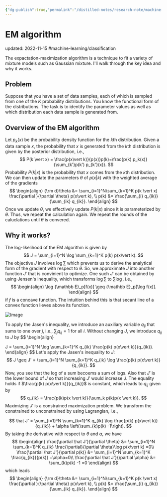 ```yaml
---
{"dg-publish":true,"permalink":"/distilled-notes/research-note/machine-learning/em-algorithm/","dgHomeLink":true,"dgPassFrontmatter":false}
---
```



# EM algorithm
updated: 2022-11-15
#machine-learning/classification


The expactation-maximization algorithm is a technique to fit a variety of mixture models such as Gaussian mixture. I'll walk through the key idea and why it works. 

## Problem 

Suppose that you have a set of data samples, each of which is sampled from one of the $K$ probability distributions. You know the functional form of the distributions. The task is to identify  the parameter values as well as which distribution each data sample is generated from. 

## Overview of the EM algorithm 

Let $p_k(x)$ be the probability density function for the $k$th distribution. Given a data sample $x$, the probability that $x$ is generated from the $k$th distribution is given by the posterior distribution, i.e., 
$$
P(k \vert x) = \frac{p(x\vert k)}{p(x)}p(k)=\frac{p(k) p_k(x)}{\sum_{k'}p(k') p_{k'}(x)}.
$$
Probability $P(k \vert x)$ is the probability that $x$ comes from the $k$th distribution. We can then update the parameters $\theta$ of $p(x\vert k)$ with the weighted average of the gradients 
$$
\begin{align}
{\rm d}\theta &= \sum_{i=1}^N\sum_{k=1}^K p(k \vert x) \frac{\partial }{\partial \theta} p(x\vert k), \\
p(k) &= \frac{\sum_{i} q_{ik}}{\sum_{ik} q_{ik}}.
\end{align}
$$
Once we update $\theta$, we effectively update $P(k \vert x)$ since it is parameterized by $\theta$. Thus, we repeat the calculation again. We repeat the rounds of the caluclations until $\theta$ is convered.


## Why it works?

The log-likelihood of the EM algorithm is given by 
$$
J = \sum_{i=1}^N \log \sum_{k=1}^K p(k)  p(x\vert k).
$$
The objective $J$ involves $\log \sum$ which prevents us to derive the analytical form of the gradient with respect to $\theta$. So, we approximate $J$ into another function $J'$ that is convinient to optimize. One such $J'$ can be obtained by using Jensen's inequality, which transforms $\log \sum$ to $\sum \log$, i.e., 
$$
\begin{align}
\log {\mathbb E}_p[f(x)] \geq {\mathbb E}_p[\log f(x)].
\end{align}
$$
if $f$ is a concave function. The intuition behind this is that secant line of a convex function lieves above its function.

![Image](https://pbs.twimg.com/media/E2PR-iaWEAgjP0n.jpg:large)

To apply the Jasen's inequality, we introduce an auxiliary variable $q_{ij}$ that sums to one over $j$, i.e., $\sum_{j}q_{ij} = 1$ for all $i$. Without changing $J$, we introduce $q_{ij}$ to $J$ by 
$$
\begin{align}

J = \sum_{i=1}^N \log \sum_{k=1}^K  q_{ik} \frac{p(k) p(x\vert k)}{q_{ik}}.
\end{align}
$$
Let's apply the Jasen's inequality to $J$:
$$
J \geq J' = \sum_{i=1}^N \sum_{k=1}^K  q_{ik} \log \frac{p(k) p(x\vert k)}{q_{ik}}.
$$
Now, you see that the log of a sum becoems a sum of logs. Also that $J'$ is the lower bound of $J$ so that increasing $J'$ would increase $J$. The equality holds if $\frac{p(k) p(x\vert k)}{q_{ik}}$ is constant, which leads to $q_{ij}$ given by 
$$
q_{ik} = \frac{p(k)p(x \vert k)}{\sum_k p(k)p(x \vert k)}.
$$
Maximizing $J'$ is a constrained maximization problem. We transform the constrained to unconstrained by using Lagrangian, i.e., 

$$
\hat J' = \sum_{i=1}^N \sum_{k=1}^K  q_{ik} \log \frac{p(k) p(x\vert k)}{q_{ik}} + \alpha \left(\sum_{k}p(k) -1\right).
$$
By taking the derivative with respect to $\theta$ and $\alpha$, we have 
$$
\begin{align}
\frac{\partial \hat J'}{\partial \theta} &= \sum_{i=1}^N \sum_{k=1}^K  q_{ik} \frac{\partial}{\partial \theta}\log p(x\vert k) =0\\
\frac{\partial \hat J'}{\partial p(k)} &= \sum_{i=1}^N \sum_{k=1}^K   \frac{q_{ik}}{p(k)} +\alpha=0\\
\frac{\partial \hat J'}{\partial \alpha} &= \sum_{k}p(k) -1 =0
\end{align}
$$
which leads 
$$
\begin{align}
{\rm d}\theta &= \sum_{i=1}^N\sum_{k=1}^K p(k \vert x) \frac{\partial }{\partial \theta} p(x\vert k), \\
p(k) &= \frac{\sum_{i} q_{ik}}{\sum_{ik} q_{ik}}.
\end{align}
$$



